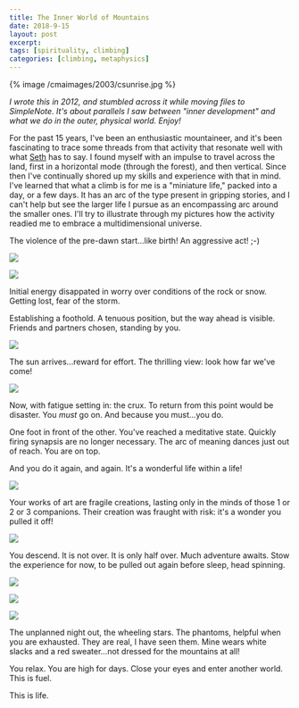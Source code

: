 ```yaml
---
title: The Inner World of Mountains
date: 2018-9-15
layout: post
excerpt:
tags: [spirituality, climbing]
categories: [climbing, metaphysics]
---
```


{% image /cmaimages/2003/csunrise.jpg %}

*I wrote this in 2012, and stumbled across it while moving files to SimpleNote. It's about parallels I saw between "inner development" and what we do in the outer, physical world. Enjoy!*

For the past 15 years, I've been an enthusiastic mountaineer, and it's been fascinating to trace some threads from that activity that resonate well with what 
[Seth](https://en.wikipedia.org/wiki/Seth_Material) has to say. I found myself with an impulse to travel across the land, first in a horizontal mode (through the forest), and then vertical. Since then I've continually shored up my skills and experience with that in mind. I've learned that what a climb is for me is a "miniature life," packed into a day, or a few days. It has an arc of the type present in gripping stories, and I can't help but see the larger life I pursue as an encompassing arc around the smaller ones. I'll try to illustrate through my pictures how the activity readied me to embrace a multidimensional universe.

The violence of the pre-dawn start...like birth! An aggressive act! ;-)


![](/cmaimages/2003/csunrise.jpg)

![](/cmaimages/2003/unbelieve.jpg)


Initial energy disappated in worry over conditions of the rock or snow. Getting lost, fear of the storm.



Establishing a foothold. A tenuous position, but the way ahead is visible. Friends and partners chosen, standing by you.

![](/cmaimages/2003/aonsouthc.jpg)

The sun arrives...reward for effort. The thrilling view: look how far we've come!

![](/cmaimages/2003/matcrest3.jpg)

Now, with fatigue setting in: the crux. To return from this point would be disaster. You *must* go on. And because you must...you do.


One foot in front of the other. You've reached a meditative state. Quickly firing synapsis are no longer necessary. The arc of meaning dances just out of reach. You are on top.

And you do it again, and again. It's a wonderful life within a life!

![](/cmaimages/2003/abovechimney.jpg)

Your works of art are fragile creations, lasting only in the minds of those 1 or 2 or 3 companions. Their creation was fraught with risk: it's a wonder you pulled it off!

![](/cmaimages/2003/nearetemorn.jpg)

You descend. It is not over. It is only half over. Much adventure awaits. Stow the experience for now, to be pulled out again before sleep, head spinning.

![](/cmaimages/2003/p2mctarete.jpg)

![](/cmaimages/2002/towardscol.jpg)

![](/cmaimages/2003/theronwalk.jpg)

The unplanned night out, the wheeling stars. The phantoms, helpful when you are exhausted. They are real, I have seen them. Mine wears white slacks and a red sweater...not dressed for the mountains at all!

You relax. You are high for days. Close your eyes and enter another world. This is fuel.

This is life.

